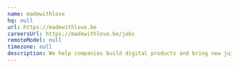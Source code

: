 ```yaml
---
name: madewithlove
hq: null
url: https://madewithlove.be
careersUrl: https://madewithlove.be/jobs
remoteModel: null
timezone: null
description: We help companies build digital products and bring new juice to teams that seem to jam.
---
```

